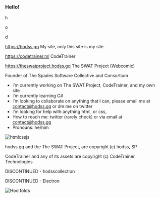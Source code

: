 ### Hello!

h

o

d

https://hodss.gq My site, only this site is my site.

https://codetrainer.ml CodeTrainer

https://theswatproject.hodss.gq The SWAT Project (Webcomic)

Founder of The Spades Software Collective and Consortium

- I’m currently working on The SWAT Project, CodeTrainer, and my own site
- I’m currently learning C# 
- I’m looking to collaborate on anything that I can, please email me at contact@hodss.gq or dm me on twitter
- I’m looking for help with anything html, or css, 
- How to reach me: twitter (rarely check) or via email at contact@hodss.gq
- Pronouns: he/him


![htmlcssjs](https://www.freepnglogos.com/uploads/html5-logo-png/html5-logo-devextreme-multi-purpose-controls-html-javascript-3.png)


hodss.gq and the The SWAT Project, are copyright (c) hodss, SP

CodeTrainer and any of its assets are copyright (c) CodeTrainer Technologies

DISCONTINUED - hodsscollection 

DISCONTINUED - Electron 


![Hod folds](https://user-images.githubusercontent.com/98139763/150646899-e9d54f3a-cd03-4a9d-8561-6013bb5a1575.PNG)
